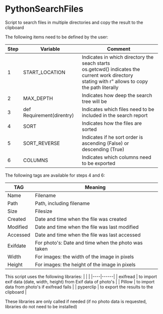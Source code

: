 # PythonSearchFiles
Script to search files in multiple directories and copy the result to the clipboard

The following items need to be defined by the user:

| Step | Variable | Comment |
| ---- | -------- | ------- |
|  1   | START_LOCATION | Indicates in which directory the seach starts <br> os.getcwd() indicates the current work directory <br> stating with r" allows to copy the path literally |
|  2   |  MAX_DEPTH | Indicates how deep the search tree will be |
|  3   |  def Requirement(direntry) | Indicates which files need to be included in the search report |
|  4   |  SORT | Indicates how the files are sorted |
|  5   |  SORT_REVERSE | Indicates if he sort order is ascending (False) or descending (True) |
|  6   |  COLUMNS | Indicates which columns need to be exported |

The following tags are available for steps 4 and 6:

| TAG      | Meaning |
|----------|---------|
| Name     | Filename                                            |
| Path     | Path, including filename                            |  
| Size     | Filesize                                            |
| Created  | Date and time when the file was created             |
| Modified | Date and time when the file was last modified       |
| Accessed | Date and time when the file was last accessed       |
| Exifdate | For photo's: Date and time when the photo was taken |
| Width    | For images: the width of the image in pixels        |
| Height   | For images: the height of the image in pixels       |



This script uses the following libraries:
|    |      |
|----|------|
| exifread  | to import exif data (date, width, height) from Exif data of photo's |
| Pillow    | to import data from photo's if exifread fails |
| pyperclip | to export the results to the clipboard |

These libraries are only called if needed (if no photo data is requested, libraries do not need to be installed)
